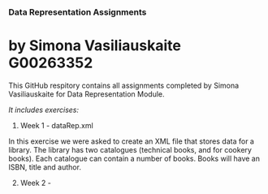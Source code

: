 ### Data Representation Assignments
# by Simona Vasiliauskaite G00263352

This GitHub respitory contains all assignments completed by Simona Vasiliauskaite for Data Representation Module.

*It includes exercises:*

1. Week 1 - dataRep.xml

In this exercise we were asked to create an XML file that stores data for a library. 
The library has two catalogues (technical books, and for cookery books).
Each catalogue can contain a number of books.
Books will have an ISBN, title and author.

2. Week 2 - 